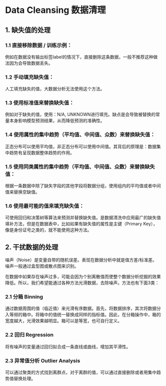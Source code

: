 # Data Cleansing 数据清理

## 1. 缺失值的处理
### 1.1 直接移除数据 / 训练示例：
例如在数据没有输出标签label的情况下，直接删除这条数据，一般不推荐这种做法因为会导致数据丢失。
### 1.2 手动填充缺失值：
人工填充缺失的值，大数据分析无法使用这个方法。
### 1.3 使用标准值来替换缺失值：
例如对于缺失的值，使用：N/A, UNKNOWN进行填充。缺点是会导致被替换的常量本身影响模型预测结果，从而降低预测的准确性。
### 1.4 使用属性的集中趋势（平均值、中间值、众数）来替换缺失值：
正态分布可以使用平均值，非正态分布可以使用中间值。其背后的原理是：数据集中趋势有呈现数据整体趋势的作用。
### 1.5 使用同类属性的集中趋势（平均值、中间值、众数）来替换缺失值：
根据一条数据中除了缺失字段的其他字段将数据分组，使用组内的平均值或者中间值来替换空缺值。
### 1.6 使用最可能的值来填充缺失值：
可使用回归和决策树等算法来预测并替换缺失值。是数据清洗中应用最广的缺失值填补方法，但是在数据表中，比如如果有缺失值的属性是主键（Primary Key），像是身份证号之类的，就不能使用这种方法。

## 2. 干扰数据的处理
噪声（Noise）是变量自带的随机误差。表现在数据分析中就是值方差/标准差。噪声一般通过盒型图或散点图来识别。

在数据中如果存在噪声过多，可能会因为个别离散值而使整个数据分析挖掘的效果降低。所以，我们希望能通过各种方法光滑数据，去除噪声。方法也有下面3类：
### 2.1 分箱 Binning
通过数据周围的值（临近值）来光滑有序数据。首先，将数据排序，其次将数据分入等频的箱中。将箱中的值统一替换成同样的指标值。因此，在分箱操作中，箱的宽度越大，光滑效果越明显。箱可以是等宽，也可自行定义。

### 2.2 回归 Regression
将有噪声的变量通过回归拟合成一条直线或曲线，增加其平滑性。

### 2.3 异常值分析 Outlier Analysis
可以通过聚类的方式找到离群点，对于离群的值，可以通过直接删除或者用集中趋势值替换处理。
